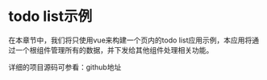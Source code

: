 # todo list示例

在本章节中，我们将只使用vue来构建一个页内的todo list应用示例，本应用将通过一个根组件管理所有的数据，并下发给其他组件处理相关功能。

详细的项目源码可参看：github地址

